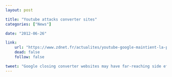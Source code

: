 ```yaml
---
layout: post

title: "Youtube attacks converter sites"
categories: ["News"]

date: "2012-06-26"

link:
    url: "https://www.zdnet.fr/actualites/youtube-google-maintient-la-pression-sur-les-convertisseurs-mp3-39773355.htm"
    dead: false
    follow: false

tweet: "Google closing converter websites may have far-reaching side effects on the sharing of knowledge."
---
```

